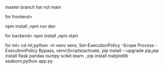 master branch hai not main

for frontend=

npm install ,npm run dev

for backend=
npm install ,npm start

for ml=
cd ml,python -m venv venv, Set-ExecutionPolicy -Scope Process -ExecutionPolicy Bypass, venv\Scripts\activate, pip install --upgrade pip,pip install flask pandas numpy scikit-learn , pip install matplotlib seaborn,python app.py
